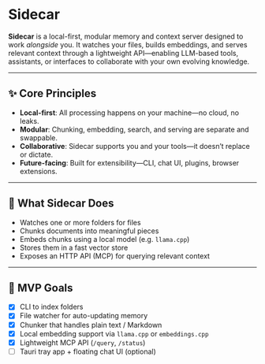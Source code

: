 # Sidecar

**Sidecar** is a local-first, modular memory and context server designed to work _alongside_ you. It watches your files, builds embeddings, and serves relevant context through a lightweight API—enabling LLM-based tools, assistants, or interfaces to collaborate with your own evolving knowledge.

---

## ✨ Core Principles

- **Local-first**: All processing happens on your machine—no cloud, no leaks.
- **Modular**: Chunking, embedding, search, and serving are separate and swappable.
- **Collaborative**: Sidecar supports you and your tools—it doesn’t replace or dictate.
- **Future-facing**: Built for extensibility—CLI, chat UI, plugins, browser extensions.

---

## 🧠 What Sidecar Does

- Watches one or more folders for files
- Chunks documents into meaningful pieces
- Embeds chunks using a local model (e.g. `llama.cpp`)
- Stores them in a fast vector store
- Exposes an HTTP API (MCP) for querying relevant context

---

## 🚀 MVP Goals

- [x] CLI to index folders
- [x] File watcher for auto-updating memory
- [x] Chunker that handles plain text / Markdown
- [x] Local embedding support via `llama.cpp` or `embeddings.cpp`
- [x] Lightweight MCP API (`/query`, `/status`)
- [ ] Tauri tray app + floating chat UI (optional)
